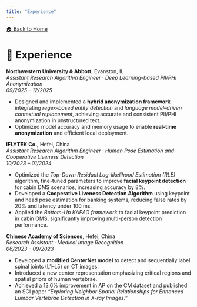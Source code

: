 ```yaml
---
title: "Experience"
---
```


[🏠 Back to Home](/)


# 💼 Experience

**Northwestern University & Abbott**, Evanston, IL  
*Assistant Research Algorithm Engineer · Deep Learning–based PII/PHI Anonymization*  
*09/2025 – 12/2025*  
- Designed and implemented a **hybrid anonymization framework** integrating *regex-based entity detection* and *language model–driven contextual replacement*, achieving accurate and consistent PII/PHI anonymization in unstructured text.  
- Optimized model accuracy and memory usage to enable **real-time anonymization** and efficient local deployment.  

**IFLYTEK Co.**, Hefei, China  
*Assistant Research Algorithm Engineer · Human Pose Estimation and Cooperative Liveness Detection*  
*10/2023 – 01/2024*  
- Optimized the *Top-Down Residual Log-likelihood Estimation (RLE)* algorithm, fine-tuned parameters to improve **facial keypoint detection** for cabin DMS scenarios, increasing accuracy by 8%.  
- Developed a **Cooperative Liveness Detection Algorithm** using keypoint and head pose estimation for banking systems, reducing false rates by 20% and latency under 100 ms.  
- Applied the *Bottom-Up KAPAO framework* to facial keypoint prediction in cabin OMS, significantly improving multi-person detection performance.  

**Chinese Academy of Sciences**, Hefei, China  
*Research Assistant · Medical Image Recognition*  
*06/2023 – 09/2023*  
- Developed a **modified CenterNet model** to detect and sequentially label spinal joints (L1–L5) on CT images.  
- Introduced a new center representation emphasizing critical regions and spatial priors of human vertebrae.  
- Achieved a 13.6% improvement in AP on the CM dataset and published an SCI paper *“Exploring Neighbor Spatial Relationships for Enhanced Lumbar Vertebrae Detection in X-ray Images.”*
